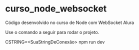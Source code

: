 # curso_node_websocket
Código desenvolvido no curso de Node com WebSocket Alura

Use o comando a seguir para rodar o projeto.

CSTRING=<SuaStringDeConexão> npm run dev